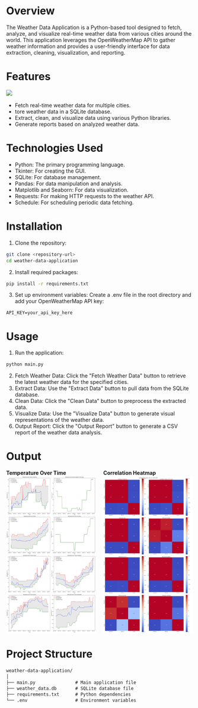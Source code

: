 # Overview
The Weather Data Application is a Python-based tool designed to fetch, analyze, and visualize real-time weather data from various cities around the world. This application leverages the OpenWeatherMap API to gather weather information and provides a user-friendly interface for data extraction, cleaning, visualization, and reporting.
# Features
<img src="Interface.png" />

- Fetch real-time weather data for multiple cities.
- tore weather data in a SQLite database.
- Extract, clean, and visualize data using various Python libraries.
- Generate reports based on analyzed weather data.
# Technologies Used
- Python: The primary programming language.
- Tkinter: For creating the GUI.
- SQLite: For database management.
- Pandas: For data manipulation and analysis.
- Matplotlib and Seaborn: For data visualization.
- Requests: For making HTTP requests to the weather API.
- Schedule: For scheduling periodic data fetching.

# Installation
1. Clone the repository:
```bash
git clone <repository-url>
cd weather-data-application
```
2. Install required packages:
```bash
pip install -r requirements.txt
```
3. Set up environment variables:
Create a .env file in the root directory and add your OpenWeatherMap API key:
```
API_KEY=your_api_key_here
```
# Usage
1. Run the application:
```bash
python main.py
```
2. Fetch Weather Data: Click the "Fetch Weather Data" button to retrieve the latest weather data for the specified cities.
3. Extract Data: Use the "Extract Data" button to pull data from the SQLite database.
4. Clean Data: Click the "Clean Data" button to preprocess the extracted data.
5. Visualize Data: Use the "Visualize Data" button to generate visual representations of the weather data.
6. Output Report: Click the "Output Report" button to generate a CSV report of the weather data analysis.

# Output
<div style="display: flex; flex-direction: column; align-items: flex-start;"> 
<div style="display: flex; justify-content: space-between; width: 100%;"> <span style="font-weight: bold; text-align: left; width: 48%;">Temperature Over Time</span> 
<span style="font-weight: bold; text-align: left; width: 48%;">Correlation Heatmap</span> 
</div> 
<div style="display: flex; justify-content: space-between; width: 100%;"> 
<img src="png_folder/temperature_over_time.png" alt="Temperature Over Time" style="width: 48%;"/> 
<img src="png_folder/correlation_heatmap.png" alt="Correlation Heatmap" style="width: 48%;"/> 
</div> 
</div>

# Project Structure
```
weather-data-application/
│
├── main.py               # Main application file
├── weather_data.db       # SQLite database file
├── requirements.txt      # Python dependencies
└── .env                  # Environment variables
```
